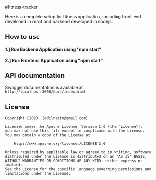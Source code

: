#fitness-tracker

Here is a complete setup for fitness application, including front-end developed in react and backend developed in nodejs.




## How to use

#### 1.] Run Backend Application using "npm start"

#### 2.] Run Frontend Application using "npm start"

## API documentation
Swagger documentation is available at `http://localhost:3000/docs/index.html`

## License

```license
Copyright [2023] [adilnasim@gmail.com]

Licensed under the Apache License, Version 2.0 (the "License");
you may not use this file except in compliance with the License.
You may obtain a copy of the License at

    http://www.apache.org/licenses/LICENSE-2.0

Unless required by applicable law or agreed to in writing, software
distributed under the License is distributed on an "AS IS" BASIS,
WITHOUT WARRANTIES OR CONDITIONS OF ANY KIND, either express or implied.
See the License for the specific language governing permissions and
limitations under the License.
```
